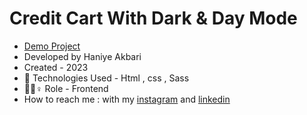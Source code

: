 # Credit Cart With Dark & Day Mode

- [Demo Project](https://raw.githack.com/HaniyeAkbari/credit/main/index.html)
- Developed by Haniye Akbari
- Created - 2023
- 🤖 Technologies Used - Html , css , Sass
- 🤖🤖♀️ Role - Frontend
- How to reach me : with my 
[instagram](https://https://instagram.com/front.by.h?igshid=ZGUzMzM3NWJiOQ==) and 
[linkedin](https://www.linkedin.com/in/haniye-akbari-12420127b?lipi=urn%3Ali%3Apage%3Ad_flagship3_profile_view_base_contact_details%3BnjO8J3xjTYGEiYk%2BQnAHCw%3D%3D)
 


